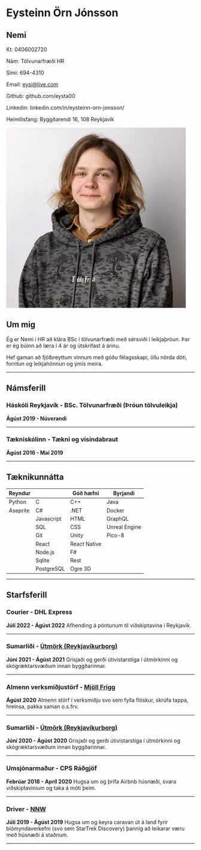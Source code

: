 <div class="header">
    <h1> Eysteinn Örn Jónsson </h1>
    <h2> Nemi </h2>
    <div class="inner">
        <p>Kt: 0406002720 </p>
        <p>Nám: Tölvunarfræði HR </p>
        <p>Sími: 694-4310 </p>
        <p>Email: <a href="mailto:eysi@live.com">eysi@live.com</a> </p>
        <p>Github: <a href="https://www.github.com/eysta00"></a>github.com/eysta00</a> </p>
        <p>Linkedin: <a href="https://www.linkedin.com/in/eysteinn-orn-jonsson/"></a>linkedin.com/in/eysteinn-orn-jonsson/</a> </p>
        <p>Heimilisfang: Byggðarendi 16, 108 Reykjavík </p>
    </div>
    <img src='eysteinn(Small).jpg'>
</div>

## Um mig
Ég er Nemi í HR að klára BSc í tölvunarfræði með sérsviði í leikjaþróun. Þar er ég búinn að læra í 4 ár og útskrifast á árinu. 

Hef gaman að fjölbreyttum vinnum með góðu félagsskapi, öllu nörda dóti, forritun og leikjahönnun og ýmis meira.


---

## Námsferill

### Háskóli Reykjavík - BSc. Tölvunarfræði (Þróun tölvuleikja)
**Ágúst 2019 - Núverandi**

---

### Tækniskólinn - Tækni og vísindabraut
**Ágúst 2016 - Maí 2019**

---

## Tæknikunnátta

| Reyndur     |             | Góð hæfni    |  Byrjandi   |
| ----------- | ----------- | ------------ | ----------- | 
| Python      | C           | C++          | Java        |
| Aseprite    | C#          | .NET         | Docker      |
|             | Javascript  | HTML         | GraphQL     |
|             | SQL         | CSS          | Unreal Engine|
|             | Git         | Unity        | Pico-8      |
|             | React       | React Native |             |
|             | Node.js     | F#           |             |
|             | Sqlite      | Rest         |             |
|             | PostgreSQL  | Ogre 3D      |             |

---

## Starfsferill

### Courier - DHL Express
**Júlí 2022 - Ágúst 2022**
Afhending á pöntunum til viðskiptavina í Reykjavík.

---

### Sumarliði - [Útmörk (Reykjavíkurborg)](https://www.reykjavik.is/gardyrkja)
**Júní 2021 - Ágúst 2021**
Grisjaði og gerði útivistarstíga í útmörkinni og skógræktarsvæðum innan byggðarinnar.

---

### Almenn verksmiðjustörf - [Mjöll Frigg](https://www.mjollfrigg.is/)
**Ágúst 2020**
Almenn störf í verksmiðju svo sem fylla flöskur, skrúfa tappa, hreinsa, pakka saman o.s.frv.

---

### Sumarliði - [Útmörk (Reykjavíkurborg)](https://www.reykjavik.is/gardyrkja)
**Júní 2020 - Ágúst 2020**
Grisjaði og gerði útivistarstíga í útmörkinni og skógræktarsvæðum innan byggðarinnar.

---

### Umsjónarmaður - CPS Ráðgjöf
**Febrúar 2018 - Apríl 2020**
Hugsa um og þrífa Airbnb húsnæði, svara viðskiptavinium og taka á móti þeim.

---

### Driver - [NNW](https://nnw.is/)
**Júlí 2019 - Ágúst 2019**
Hugsa um og keyra caravan út á land fyrir bíómyndaverkefni (svo sem StarTrek Discovery) þannig að leikarar væru með húsnæði á staðnum.

---

